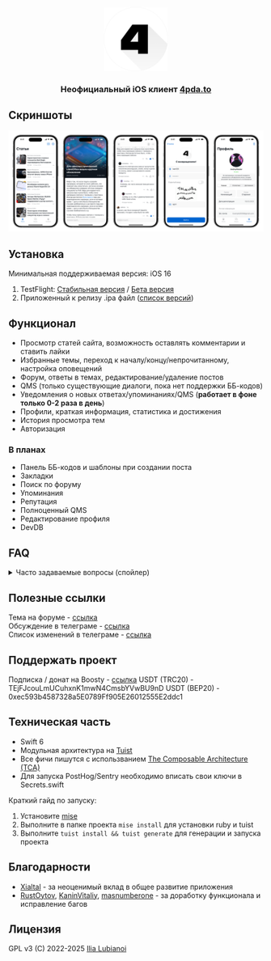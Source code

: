 <p align="center" width="100%">
  <img width="25%" src="Images/logo.png">
</p>  
<h3><p align="center">Неофициальный iOS клиент <a href="https://4pda.to/">4pda.to</a></p></h3>

## Скриншоты
![Скриншоты](Images/screenshots.png)

## Установка
Минимальная поддерживаемая версия: iOS 16
1) TestFlight: [Стабильная версия](https://testflight.apple.com/join/CuI3nlN2) / [Бета версия](https://testflight.apple.com/join/bE3XxjQ0)
2) Приложенный к релизу .ipa файл ([список версий](https://github.com/SubvertDev/ForPDA/releases/latest))

## Функционал
- Просмотр статей сайта, возможность оставлять комментарии и ставить лайки
- Избранные темы, переход к началу/концу/непрочитанному, настройка оповещений
- Форум, ответы в темах, редактирование/удаление постов
- QMS (только существующие диалоги, пока нет поддержки ББ-кодов)
- Уведомления о новых ответах/упоминаниях/QMS (**работает в фоне только 0-2 раза в день**)
- Профили, краткая информация, статистика и достижения
- История просмотра тем
- Авторизация

### В планах
- Панель ББ-кодов и шаблоны при создании поста
- Закладки
- Поиск по форуму
- Упоминания
- Репутация
- Полноценный QMS
- Редактирование профиля
- DevDB

## FAQ
<details>
<summary>Часто задаваемые вопросы (спойлер)</summary>
  
Q: Я нашел баг / у меня есть предложение, куда писать?  
A: Пишите нам в [чат в телеграме](https://t.me/forpda_ios_chat) или [тему на 4pda](https://4pda.to/forum/index.php?showtopic=1104159)

Q: Как установить приложение? В чем разница между стабильной / бета версией?  
A: На данный момент есть два варианта установки: 
1) Через [TestFlight](https://apps.apple.com/ru/app/testflight/id899247664). Есть две версии: стабильная (изменения реже, крупнее, без крупных багов) и бета (изменения чаще, меньше, потенциально что-то ломают)
2) Скачать .ipa и установить с помощью AltStore / Sideloadly / и т.д.  

Q: Приложение не грузит страницы после запуска и помогает только перезапуск приложения / при запуске выскакивает ошибка "Упс, что-то пошло не так"  
A: Это старый баг связанный с соединением к 4pda и ограничениями со стороны iOS. В планах однажды починить этот баг, но пока он случается не часто, так что не в приоритете

Q: Приложение ничего не грузит даже после перезапуска / не грузятся картинки / файлы, что делать?  
A: Попробовать сменить текущий маршрут

Q: Почему уведомления из приложения не приходят сразу же, а с задержкой / только при запуске?  
A: Из-за ограничений со стороны iOS, приложение может запросить уведомления в фоне только 0-2 раза в день

Q: У меня iOS 15 или раньше, можно ли понизить версию?  
A: Нет и не планируется
</details>

<a id="links"></a>
## Полезные ссылки
Тема на форуме - [ссылка](https://4pda.to/forum/index.php?showtopic=1104159)  
Обсуждение в телеграме - [ссылка](https://t.me/forpda_ios_chat)  
Список изменений в телеграме - [ссылка](https://t.me/forpda_ios)

## Поддержать проект
Подписка / донат на Boosty - [ссылка](https://boosty.to/forpda)
USDT (TRC20) - TEjFJcouLmUCuhxnK1mwN4CmsbYVwBU9nD
USDT (BEP20) - 0xec593b4587328a5E0789Ff905E26012555E2ddc1

## Техническая часть
- Swift 6
- Модульная архитектура на [Tuist](https://tuist.io)
- Все фичи пишутся с использванием [The Composable Architecture (TCA)](https://github.com/pointfreeco/swift-composable-architecture)
- Для запуска PostHog/Sentry необходимо вписать свои ключи в Secrets.swift

Краткий гайд по запуску:
1) Установите [mise](https://github.com/jdx/mise)
2) Выполните в папке проекта `mise install` для установки ruby и tuist
3) Выполните `tuist install && tuist generate` для генерации и запуска проекта

## Благодарности
- [Xialtal](https://github.com/Xialtal) - за неоценимый вклад в общее развитие приложения
- [RustOytov](https://github.com/RustOytov), [KaninVitaliy](https://github.com/KaninVitaliy), [masnumberone](https://github.com/masnumberone) - за доработку функционала и исправление багов

## Лицензия
GPL v3 (C) 2022-2025 [Ilia Lubianoi](https://github.com/SubvertDev)
